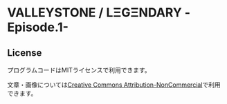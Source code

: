 # VALLEYSTONE / LΞGΞNDARY -Episode.1-

## License

プログラムコードはMITライセンスで利用できます。

文章・画像については<a rel="license" href="http://creativecommons.org/licenses/by-nc/4.0/">Creative Commons Attribution-NonCommercial</a>で利用できます。
